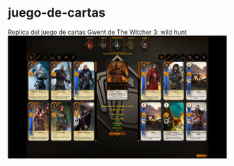 # juego-de-cartas
Replica del juego de cartas Gwent de The Witcher 3: wild hunt
![alt text](Screenshots/EditorMazo.png)
